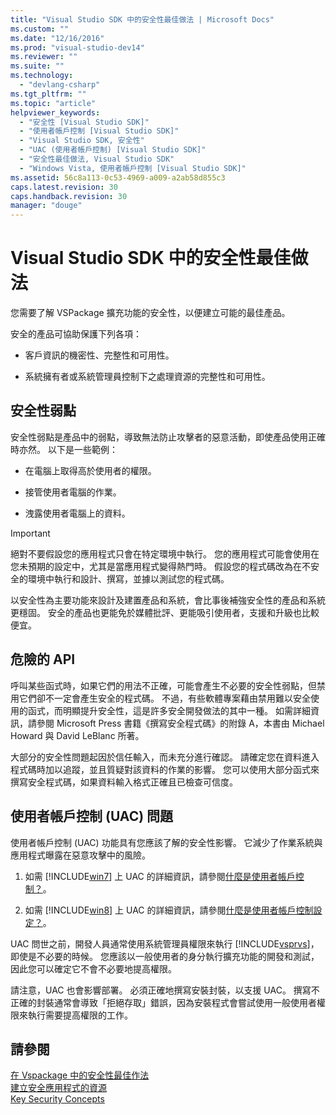 ```yaml
---
title: "Visual Studio SDK 中的安全性最佳做法 | Microsoft Docs"
ms.custom: ""
ms.date: "12/16/2016"
ms.prod: "visual-studio-dev14"
ms.reviewer: ""
ms.suite: ""
ms.technology: 
  - "devlang-csharp"
ms.tgt_pltfrm: ""
ms.topic: "article"
helpviewer_keywords: 
  - "安全性 [Visual Studio SDK]"
  - "使用者帳戶控制 [Visual Studio SDK]"
  - "Visual Studio SDK, 安全性"
  - "UAC (使用者帳戶控制) [Visual Studio SDK]"
  - "安全性最佳做法, Visual Studio SDK"
  - "Windows Vista, 使用者帳戶控制 [Visual Studio SDK]"
ms.assetid: 56c8a113-0c53-4969-a009-a2ab58d855c3
caps.latest.revision: 30
caps.handback.revision: 30
manager: "douge"
---
```

# Visual Studio SDK 中的安全性最佳做法
您需要了解 VSPackage 擴充功能的安全性，以便建立可能的最佳產品。  
  
 安全的產品可協助保護下列各項：  
  
-   客戶資訊的機密性、完整性和可用性。  
  
-   系統擁有者或系統管理員控制下之處理資源的完整性和可用性。  
  
## 安全性弱點  
 安全性弱點是產品中的弱點，導致無法防止攻擊者的惡意活動，即使產品使用正確時亦然。 以下是一些範例：  
  
-   在電腦上取得高於使用者的權限。  
  
-   接管使用者電腦的作業。  
  
-   洩露使用者電腦上的資料。  
  
> [!IMPORTANT]
>  絕對不要假設您的應用程式只會在特定環境中執行。 您的應用程式可能會使用在您未預期的設定中，尤其是當應用程式變得熱門時。 假設您的程式碼改為在不安全的環境中執行和設計、撰寫，並據以測試您的程式碼。  
  
 以安全性為主要功能來設計及建置產品和系統，會比事後補強安全性的產品和系統更穩固。 安全的產品也更能免於媒體批評、更能吸引使用者，支援和升級也比較便宜。  
  
## 危險的 API  
 呼叫某些函式時，如果它們的用法不正確，可能會產生不必要的安全性弱點，但禁用它們卻不一定會產生安全的程式碼。 不過，有些軟體專案藉由禁用難以安全使用的函式，而明顯提升安全性，這是許多安全開發做法的其中一種。 如需詳細資訊，請參閱 Microsoft Press 書籍《撰寫安全程式碼》的附錄 A，本書由 Michael Howard 與 David LeBlanc 所著。  
  
 大部分的安全性問題起因於信任輸入，而未充分進行確認。 請確定您在資料進入程式碼時加以追蹤，並且質疑對該資料的作業的影響。 您可以使用大部分函式來撰寫安全程式碼，如果資料輸入格式正確且已檢查可信度。  
  
## 使用者帳戶控制 \(UAC\) 問題  
 使用者帳戶控制 \(UAC\) 功能具有您應該了解的安全性影響。 它減少了作業系統與應用程式曝露在惡意攻擊中的風險。  
  
1.  如需 [!INCLUDE[win7](../build/includes/win7_md.md)] 上 UAC 的詳細資訊，請參閱[什麼是使用者帳戶控制？](http://go.microsoft.com/fwlink/?linkid=159927)。  
  
2.  如需 [!INCLUDE[win8](../build/includes/win8_md.md)] 上 UAC 的詳細資訊，請參閱[什麼是使用者帳戶控制設定？](http://windows.microsoft.com/windows-8/what-are-uac-settings)。  
  
 UAC 問世之前，開發人員通常使用系統管理員權限來執行 [!INCLUDE[vsprvs](../assembler/masm/includes/vsprvs_md.md)]，即使是不必要的時候。 您應該以一般使用者的身分執行擴充功能的開發和測試，因此您可以確定它不會不必要地提高權限。  
  
 請注意，UAC 也會影響部署。 必須正確地撰寫安裝封裝，以支援 UAC。 撰寫不正確的封裝通常會導致「拒絕存取」錯誤，因為安裝程式會嘗試使用一般使用者權限來執行需要提高權限的工作。  
  
## 請參閱  
 [在 Vspackage 中的安全性最佳作法](../Topic/Best%20Practices%20for%20Security%20in%20VSPackages.md)   
 [建立安全應用程式的資源](http://msdn.microsoft.com/zh-tw/0ebf5f69-76f2-498a-a2df-83cf3443e132)   
 [Key Security Concepts](../Topic/Key%20Security%20Concepts.md)